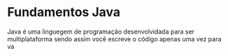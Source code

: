 # Fundamentos Java
Java é uma linguegem de programação desenvolvidada para ser multiplataforma sendo assim você escreve o código apenas uma vez para va
